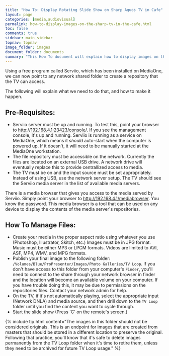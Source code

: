 ```yaml
---
title: "How To: Display Rotating Slide Show on Sharp Aquos TV in Cafe"
layout: page
categories: [media,audiovisual]
permalink: how-to-display-images-on-the-sharp-tv-in-the-cafe.html
toc: false
comments: true
sidebar: main_sidebar
topnav: topnav
image_folder: images
document_folder: documents
summary: "This How To document will explain how to display images on the Aquos TV in the Cafe area in a rotating slide show without using a USB stick."
---
```


Using a free program called Serviio, which has been installed on MediaOne, we can now point to any network shared folder to create a repository that the TV can access.  

The following will explain what we need to do that, and how to make it happen.

## Pre-Requisites:

- Serviio server must be up and running.  To test this, point your browser to http://192.168.4.1:23423/console/.  If you see the management console, it's up and running. Serviio is running as a service on MediaOne, which means it _should_ auto-start when the computer is powered up.  If it doesn't, it will need to be manually started at the MediaOne workstation.
- The file repository must be accessible on the network.  Currently the files are located on an external USB drive.  A network drive will eventually replace this to provide centrallized access to media.
- The TV must be on and the input source must be set appropriately.  Instead of using USB, use the network server setup.  The TV should see the Serviio media server in the list of available media servers.


There is a media browser that gives you access to the media served by Serviio.  Simply point your browser to http://192.168.4.1/mediabrowser.  You know the password.  This media browser is a tool that can be used on any device to display the contents of the media server's repositories.

## How To Manage Files:

-  Create your media in the proper aspect ratio using whatever you use (Photoshop, Illustrator, Skitch, etc.)  Images must be in JPG format. Music must be either MP3 or LPCM formats.  Videos are limited to AVI, ASF, MP4, WMV, and MPG formats.
-  Publish your final image to the following folder:  `/Volumes/Blue/ProPresenter/Images/Photo Galleries/TV Loop`.  If you don't have access to this folder from your computer's `Finder`, you'll need to connect to the share through your network browser in finder and the location will become an available volume on your computer.  If you have trouble doing this, it may be due to permissions on the repositories files.  Contact your network admin for help.
-  On the TV, if it's not automatically playing, select the appropriate input (Network DNLA) and media source, and then drill down to the `TV Loop` folder until you find the content you want to cycle through.  
-  Start the slide show (Press 'C' on the remote's screen.)

{% include tip.html content="The images in this folder should not be considered originals.  This is an endpoint for images that are created from masters that should be stored in a different location to preserve the original.  Following that practice, you'll know that it's safe to delete images permanently from the TV Loop folder when it's time to retire them, unless they need to be archived for future TV Loop usage." %}

